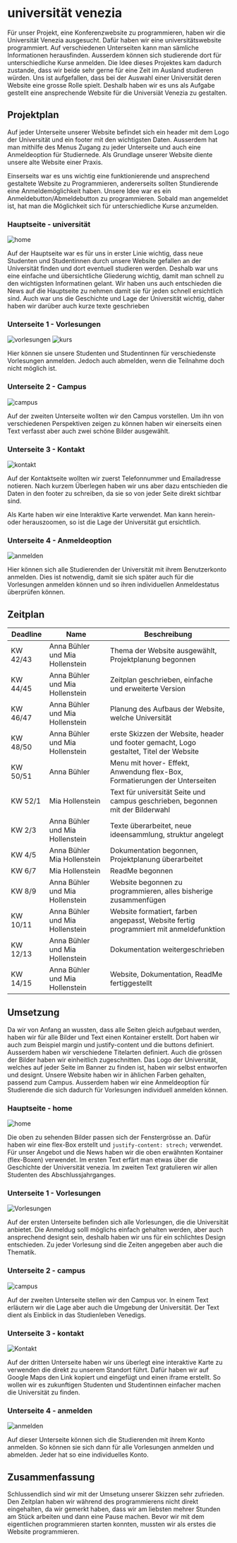 # universität venezia

Für unser Projekt, eine Konferenzwebsite zu programmieren, haben wir die Universität Venezia ausgesucht. Dafür haben wir eine universitätswebsite programmiert. Auf verschiedenen Unterseiten kann man sämliche Informationen herausfinden. Ausserdem können sich studierende dort für unterschiedliche Kurse anmelden. 
Die Idee dieses Projektes kam dadurch zustande, dass wir beide sehr gerne für eine Zeit im Ausland studieren würden. Uns ist aufgefallen, dass bei der Auswahl einer Universität deren Website eine grosse Rolle spielt. Deshalb haben wir es uns als Aufgabe gestellt eine ansprechende Website für die Universiät Venezia zu gestalten.

## Projektplan

Auf jeder Unterseite unserer Website befindet sich ein header mit dem Logo der Universität und ein footer mit den wichtigsten Daten. Ausserdem hat man mithilfe des Menus Zugang zu jeder Unterseite und auch eine Anmeldeoption für Studiernede. Als Grundlage unserer Website diente unsere alte Website einer Praxis.

Einserseits war es uns wichtig eine funktionierende und ansprechend gestaltete Website zu Programmieren, andererseits sollten Stundierende eine Anmeldemöglichkeit haben. Unsere Idee war es ein Anmeldebutton/Abmeldebutton zu programmieren. Sobald man angemeldet ist, hat man die Möglichkeit sich für unterschiedliche Kurse anzumelden.  

### Hauptseite - universität
![home](src/bilder/skizze_home.jpeg)


Auf der Hauptseite war es für uns in erster Linie wichtig, dass neue Studenten und Studentinnen durch unsere Website gefallen an der Universität finden und dort eventuell studieren werden. Deshalb war uns eine einfache und übersichtliche Gliederung wichtig, damit man schnell zu den wichtigsten Informatinen gelant. Wir haben uns auch entschieden die News auf die Hauptseite zu nehmen damit sie für jeden schnell ersichtlich sind. Auch war uns die Geschichte und Lage der Universität wichtig, daher haben wir darüber auch kurze texte geschrieben 

### Unterseite 1 - Vorlesungen
![vorlesungen](src/bilder/skizze_vorlesungen.jpeg)
![kurs](src/bilder/skizze_kurs.jpeg)


Hier können sie unsere Studenten und Studentinnen für verschiedenste Vorlesungen anmelden. Jedoch auch abmelden, wenn die Teilnahme doch nicht möglich ist.

### Unterseite 2 - Campus
![campus](src/bilder/skizze_campus.jpeg)


Auf der zweiten Unterseite wollten wir den Campus vorstellen. Um ihn von verschiedenen Perspektiven zeigen zu können haben wir einerseits einen Text verfasst aber auch zwei schöne Bilder ausgewählt.

### Unterseite 3 - Kontakt
![kontakt](src/bilder/skizze_kontakt.jpeg)


Auf der Kontaktseite wollten wir zuerst Telefonnummer und Emailadresse notieren. Nach kurzem Überlegen haben wir uns aber dazu entschieden die Daten in den footer zu schreiben, da sie so von jeder Seite direkt sichtbar sind. 

Als Karte haben wir eine Interaktive Karte verwendet. Man kann herein- oder herauszoomen, so ist die Lage der Universität gut ersichtlich.

### Unterseite 4 - Anmeldeoption
![anmelden](src/bilder/skizze_anmelden.jpeg)

Hier können sich alle Studierenden der Universität mit ihrem Benutzerkonto anmelden. Dies ist notwendig, damit sie sich später auch für die Vorlesungen anmelden können und so ihren individuellen Anmeldestatus überprüfen können.



## Zeitplan



| Deadline | Name | Beschreibung |
| --- | --- | --- |
| KW 42/43 | Anna Bühler und Mia Hollenstein | Thema der Website ausgewählt, Projektplanung begonnen|
| KW 44/45  | Anna Bühler und Mia Hollenstein| Zeitplan geschrieben, einfache und erweiterte Version|
| KW 46/47 | Anna Bühler und Mia Hollenstein | Planung des Aufbaus der Website, welche Universität|
| KW 48/50 |  Anna Bühler und Mia Hollenstein| erste Skizzen der Website, header und footer gemacht, Logo gestaltet, Titel der Website|
| KW 50/51 | Anna Bühler |Menu mit hover- Effekt, Anwendung flex-Box, Formatierungen der Unterseiten |
| KW 52/1 | Mia Hollenstein | Text für universität Seite und campus geschrieben, begonnen mit der Bilderwahl|
| KW 2/3 | Anna Bühler und Mia Hollenstein | Texte überarbeitet, neue ideensammlung, struktur angelegt|
| KW 4/5 | Anna Bühler Mia Hollenstein| Dokumentation begonnen, Projektplanung überarbeitet
| KW 6/7 | Mia Hollenstein | ReadMe begonnen |
| KW 8/9 | Anna Bühler und Mia Hollenstein | Website begonnen zu programmieren, alles bisherige zusammenfügen|
| KW 10/11 | Anna Bühler und Mia Hollenstein| Website formatiert, farben angepasst, Website fertig programmiert mit anmeldefunktion|
| KW 12/13 | Anna Bühler und Mia Hollenstein| Dokumentation weitergeschrieben|
| KW 14/15 | Anna Bühler und Mia Hollenstein| Website, Dokumentation, ReadMe fertiggestellt |




## Umsetzung
Da wir von Anfang an wussten, dass alle Seiten gleich aufgebaut werden, haben wir für alle Bilder und Text einen Kontainer erstellt.  Dort haben wir auch zum Beispiel margin und justify-content und die buttons definiert. Ausserdem haben wir verschiedene Titelarten definiert. Auch die grössen der Bilder haben wir einheitlich zugeschnitten.
Das Logo der Universität, welches auf jeder Seite im Banner zu finden ist, haben wir selbst entworfen und designt. Unsere Website haben wir in ählichen Farben gehalten, passend zum Campus. Ausserdem haben wir eine Anmeldeoption für Studierende die sich dadurch für Vorlesungen individuell anmelden können.



### Hauptseite - home
![home](src/bilder/unive_home.png)



Die oben zu sehenden Bilder passen sich der Fenstergrösse an. Dafür haben wir eine flex-Box erstellt und `justify-content: strech;` verwendet. Für unser Angebot und die News haben wir die oben erwähnten Kontainer (flex-Boxen) verwendet. Im ersten Text erfärt man etwas über die Geschichte der Universität venezia. Im zweiten Text gratulieren wir allen Studenten des Abschlussjahrganges.


### Unterseite 1 - Vorlesungen
![Vorlesungen ](src/bilder/Vorlesungen.png)



Auf der ersten Unterseite befinden sich alle Vorlesungen, die die Universität anbietet. Die Anmeldug solll möglichs einfach gehalten werden, aber auch ansprechend designt sein, deshalb haben wir uns für ein schlichtes Design entschieden. Zu jeder Vorlesung sind die Zeiten angegeben aber auch die Thematik.

### Unterseite 2 - campus
![campus](src/bilder/campus.png)


Auf der zweiten Unterseite stellen wir den Campus vor. In einem Text erläutern wir die Lage aber auch die Umgebung der Universität. Der Text dient als Einblick in das Studienleben Venedigs. 


### Unterseite 3 - kontakt
![Kontakt](src/bilder/kontakt.png)

Auf der dritten Unterseite haben wir uns überlegt eine interaktive Karte zu verwenden die direkt zu unserem Standort führt. Dafür haben wir auf Google Maps den Link kopiert und eingefügt und einen iframe erstellt. So wollen wir es zukunftigen Studenten und Studentinnen einfacher machen die Universität zu finden.

### Unterseite 4 - anmelden
![anmelden](src/bilder/anmelden.png)

Auf dieser Unterseite können sich die Studierenden mit ihrem Konto anmelden. So können sie sich dann für alle Vorlesungen anmelden und abmelden. Jeder hat so eine individuelles Konto.

## Zusammenfassung

Schlussendlich sind wir mit der Umsetung unserer Skizzen sehr zufrieden. Den Zeitplan haben wir während des programmierens nicht direkt eingehalten, da wir gemerkt haben, dass wir am liebsten mehrer Stunden am Stück arbeiten und dann eine Pause machen. Bevor  wir mit dem eigentlichen programmieren starten konnten, mussten wir als erstes die Website programmieren. 
